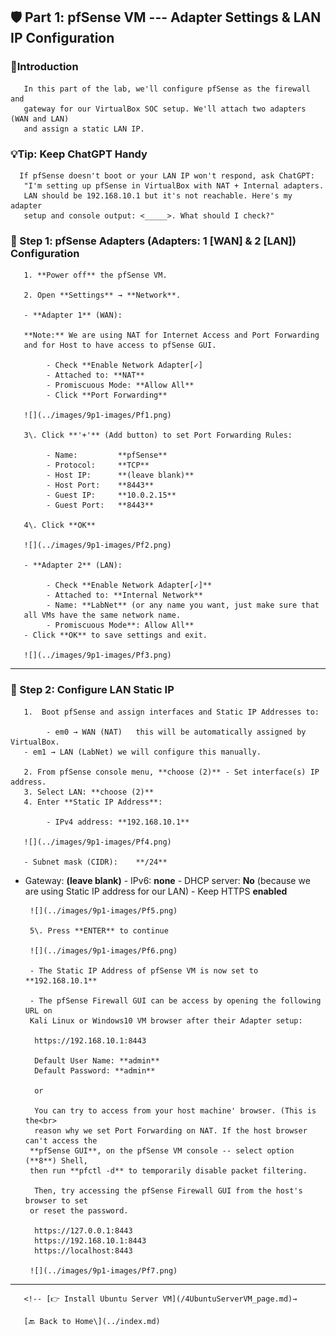 ﻿

## 🛡️ Part 1: pfSense VM --- Adapter Settings & LAN IP Configuration

### 📌Introduction

       In this part of the lab, we'll configure pfSense as the firewall and 
       gateway for our VirtualBox SOC setup. We'll attach two adapters (WAN and LAN) 
       and assign a static LAN IP.

### 💡Tip: Keep ChatGPT Handy

      If pfSense doesn't boot or your LAN IP won't respond, ask ChatGPT: 
       "I'm setting up pfSense in VirtualBox with NAT + Internal adapters. 
       LAN should be 192.168.10.1 but it's not reachable. Here's my adapter 
       setup and console output: <_____>. What should I check?"

### 🔹 Step 1: pfSense Adapters (Adapters: 1 \[WAN\] &  2 \[LAN\]) Configuration

       1. **Power off** the pfSense VM.

       2. Open **Settings** → **Network**.

       - **Adapter 1** (WAN):

       **Note:** We are using NAT for Internet Access and Port Forwarding 
       and for Host to have access to pfSense GUI.

       		- Check **Enable Network Adapter[✓]
       		- Attached to: **NAT**
       		- Promiscuous Mode: **Allow All**
       		- Click **Port Forwarding**

       ![](../images/9p1-images/Pf1.png)

       3\. Click **'+'** (Add button) to set Port Forwarding Rules:

       		- Name: 		**pfSense**
       		- Protocol:  	**TCP**
       		- Host IP: 		**(leave blank)**
       		- Host Port: 	**8443**
       		- Guest IP: 	**10.0.2.15**
       		- Guest Port: 	**8443**

       4\. Click **OK**

       ![](../images/9p1-images/Pf2.png)

       - **Adapter 2** (LAN):

       		- Check **Enable Network Adapter[✓]**
       		- Attached to: **Internal Network**
       		- Name: **LabNet** (or any name you want, just make sure that 
       all VMs have the same network name.
       		- Promiscuous Mode**: Allow All**
       - Click **OK** to save settings and exit.

       ![](../images/9p1-images/Pf3.png)
       

---
       
### 🔹 Step 2: Configure LAN Static IP

       1.  Boot pfSense and assign interfaces and Static IP Addresses to:

       		- em0 → WAN (NAT) 	this will be automatically assigned by VirtualBox.
       - em1 → LAN (LabNet)	we will configure this manually.

       2. From pfSense console menu, **choose (2)** - Set interface(s) IP address.
       3. Select LAN: **choose (2)**
       4. Enter **Static IP Address**:

       		- IPv4 address: **192.168.10.1**

       ![](../images/9p1-images/Pf4.png)

       - Subnet mask (CIDR):	**/24**
- Gateway: 			**(leave blank)**
       		- IPv6: 			**none**
       		- DHCP server: 		**No** (because we are using Static IP address for our LAN)
       - Keep HTTPS 		**enabled**

       ![](../images/9p1-images/Pf5.png)

       5\. Press **ENTER** to continue

       ![](../images/9p1-images/Pf6.png)
	
       - The Static IP Address of pfSense VM is now set to **192.168.10.1**

       - The pfSense Firewall GUI can be access by opening the following URL on 
       Kali Linux or Windows10 VM browser after their Adapter setup:
       
       	https://192.168.10.1:8443
       
       	Default User Name: **admin**
       	Default Password: **admin**

       	or

       	You can try to access from your host machine' browser. (This is the<br>
       	reason why we set Port Forwarding on NAT. If the host browser can't access the
       **pfSense GUI**, on the pfSense VM console -- select option (**8**) Shell, 
       then run **pfctl -d** to temporarily disable packet filtering.

       	Then, try accessing the pfSense Firewall GUI from the host's browser to set 
       or reset the password.

       	https://127.0.0.1:8443
       	https://192.168.10.1:8443
       	https://localhost:8443
       
       ![](../images/9p1-images/Pf7.png)


---
       <!-- [👉 Install Ubuntu Server VM](/4UbuntuServerVM_page.md)→

       [🔙 Back to Home\](../index.md)
